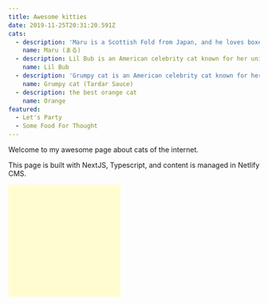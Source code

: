 ```yaml
---
title: Awesome kitties
date: 2019-11-25T20:31:20.591Z
cats:
  - description: 'Maru is a Scottish Fold from Japan, and he loves boxes.'
    name: Maru (まる)
  - description: Lil Bub is an American celebrity cat known for her unique appearance.
    name: Lil Bub
  - description: 'Grumpy cat is an American celebrity cat known for her grumpy appearance. '
    name: Grumpy cat (Tardar Sauce)
  - description: the best orange cat
    name: Orange
featured:
  - Let's Party
  - Some Food For Thought
---
```

Welcome to my awesome page about cats of the internet.

This page is built with NextJS, Typescript, and content is managed in Netlify CMS.

![yel](/static/img/download.png "y")

